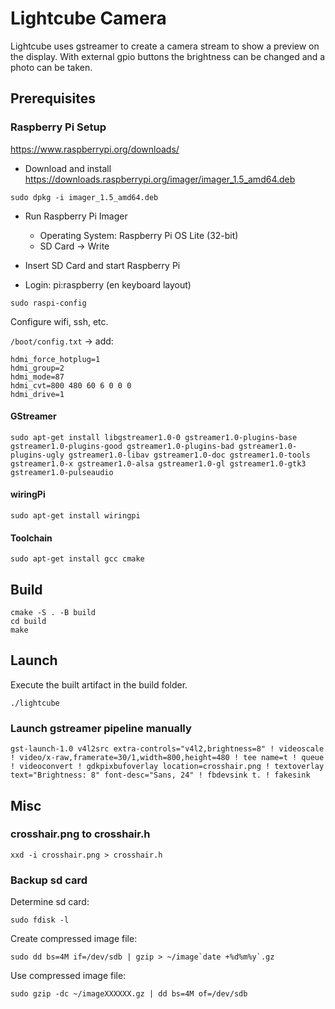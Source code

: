 # Lightcube Camera

Lightcube uses gstreamer to create a camera stream to show a preview on the display. With external gpio buttons the brightness can be changed and a photo can be taken.

## Prerequisites

### Raspberry Pi Setup

https://www.raspberrypi.org/downloads/

- Download and install https://downloads.raspberrypi.org/imager/imager_1.5_amd64.deb
```
sudo dpkg -i imager_1.5_amd64.deb
```
- Run Raspberry Pi Imager
    - Operating System: Raspberry Pi OS Lite (32-bit)
    - SD Card -> Write

- Insert SD Card and start Raspberry Pi
- Login: pi:raspberry (en keyboard layout)

```
sudo raspi-config
```

Configure wifi, ssh, etc.

`/boot/config.txt` -> add:

```
hdmi_force_hotplug=1
hdmi_group=2
hdmi_mode=87
hdmi_cvt=800 480 60 6 0 0 0
hdmi_drive=1
```

#### GStreamer

```
sudo apt-get install libgstreamer1.0-0 gstreamer1.0-plugins-base gstreamer1.0-plugins-good gstreamer1.0-plugins-bad gstreamer1.0-plugins-ugly gstreamer1.0-libav gstreamer1.0-doc gstreamer1.0-tools gstreamer1.0-x gstreamer1.0-alsa gstreamer1.0-gl gstreamer1.0-gtk3 gstreamer1.0-pulseaudio
```

#### wiringPi

```
sudo apt-get install wiringpi
```

#### Toolchain

```
sudo apt-get install gcc cmake
```

## Build

```
cmake -S . -B build
cd build
make
```

## Launch

Execute the built artifact in the build folder.

```
./lightcube
```

### Launch gstreamer pipeline manually

```
gst-launch-1.0 v4l2src extra-controls="v4l2,brightness=8" ! videoscale ! video/x-raw,framerate=30/1,width=800,height=480 ! tee name=t ! queue ! videoconvert ! gdkpixbufoverlay location=crosshair.png ! textoverlay text="Brightness: 8" font-desc="Sans, 24" ! fbdevsink t. ! fakesink
```

## Misc

### crosshair.png to crosshair.h

```
xxd -i crosshair.png > crosshair.h
```

### Backup sd card

Determine sd card:
```
sudo fdisk -l
```

Create compressed image file:
```
sudo dd bs=4M if=/dev/sdb | gzip > ~/image`date +%d%m%y`.gz
```

Use compressed image file:
```
sudo gzip -dc ~/imageXXXXXX.gz | dd bs=4M of=/dev/sdb
```
